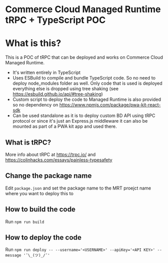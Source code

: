 # Commerce Cloud Managed Runtime tRPC + TypeScript POC

# What is this?
This is a POC of tRPC that can be deployed and works on Commerce Cloud Managed Runtime. 
- It's written entirely in TypeScript
- Uses ESBuild to compile and bundle TypeScript code. So no need to deploy node_modules folder as well. Only code that is used is deployed everything else is dropped using tree shaking (see https://esbuild.github.io/api/#tree-shaking)
- Custom script to deploy the code to Managed Runtime is also provided so no dependency on https://www.npmjs.com/package/pwa-kit-react-sdk
- Can be used standalone as it is to deploy custom BD API using tRPC protocol or since it's just an Express.js middleware it can also be mounted as part of a PWA kit app and used there.

## What is tRPC?
More info about tRPC at https://trpc.io/ and https://colinhacks.com/essays/painless-typesafety

## Change the package name
Edit `package.json` and set the package name to the MRT proejct name where you want to deploy this to

## How to build the code
Run `npm run build`

## How to deploy the code
Run `npm run deploy -- --username='<USERNAME>' --apiKey='<API KEY>' --message '¯\_(ツ)_/¯'`
